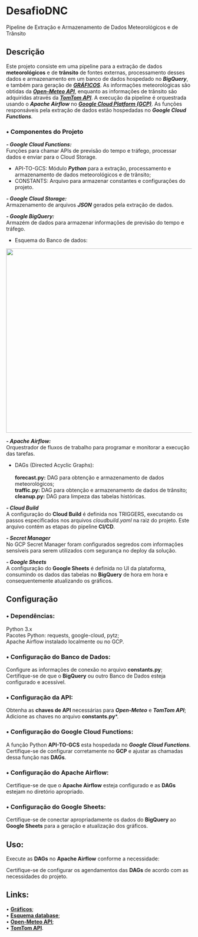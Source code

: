 # DesafioDNC

Pipeline de Extração e Armazenamento de Dados Meteorológicos e de Trânsito

## Descrição
Este projeto consiste em uma pipeline para a extração de dados **meteorológicos** e de **trânsito** de fontes externas, processamento desses dados e armazenamento em um banco de dados hospedado no ***BigQuery***, e também para geração de [***GRÁFICOS***](https://docs.google.com/spreadsheets/d/1Usr2-kDk-96gmttQ7C3WRi62HZ4V9thorYlSZstdIZ0/edit?usp=sharing). As informações meteorológicas são obtidas da [***Open-Meteo API***](https://open-meteo.com/en/docs), enquanto as informações de trânsito são adquiridas através da [***TomTom API***](https://developer.tomtom.com/routing-api/documentation/routing/routing-service). A execução da pipeline é orquestrada usando o ***Apache Airflow*** no [***Google Cloud Platform (GCP)***](https://cloud.google.com/?hl=pt_br). As funções responsáveis pela extração de dados estão hospedadas no ***Google Cloud Functions***.

### • Componentes do Projeto

***- Google Cloud Functions:***<br>
Funções para chamar APIs de previsão do tempo e tráfego, processar dados e enviar para o Cloud Storage.
- API-TO-GCS: Módulo ***Python*** para a extração, processamento e armazenamento de dados meteorológicos e de trânsito;<br>
- CONSTANTS: Arquivo para armazenar constantes e configurações do projeto.<br>

***- Google Cloud Storage:***<br>
Armazenamento de arquivos ***JSON*** gerados pela extração de dados.

***- Google BigQuery:***<br>
Armazém de dados para armazenar informações de previsão do tempo e tráfego.<br>
 - Esquema do Banco de dados:
  <img src="https://github.com/joa0-saldanha/DesafioDNC/assets/80000631/e83f74c3-6f58-40d0-aa09-aa11f3a4e6a8"  width="700" height="500">



***- Apache Airflow:***<br>
Orquestrador de fluxos de trabalho para programar e monitorar a execução das tarefas.

- DAGs (Directed Acyclic Graphs):<br><br>
**forecast.py:** DAG para obtenção e armazenamento de dados meteorológicos;<br>
**traffic.py:** DAG para obtenção e armazenamento de dados de trânsito;<br>
**cleanup.py:** DAG para limpeza das tabelas históricas.

***- Cloud Build***<br>
A configuração do **Cloud Build** é definida nos TRIGGERS, executando os passos especificados nos arquivos *cloudbuild.yaml* na raiz do projeto. Este arquivo contém as etapas do pipeline **CI/CD**.

***- Secret Manager***<br>
No GCP Secret Manager foram configurados segredos com informações sensíveis para serem utilizados com segurança no deploy da solução.

***- Google Sheets***<br>
A configuração do **Google Sheets** é definida no UI da plataforma, consumindo os dados das tabelas no **BigQuery** de hora em hora e consequentemente atualizando os gráficos.

## Configuração

### • Dependências:

Python 3.x<br>
Pacotes Python: requests, google-cloud, pytz;<br>
Apache Airflow instalado localmente ou no GCP.

### • Configuração do Banco de Dados:

Configure as informações de conexão no arquivo **constants.py**;<br>
Certifique-se de que o **BigQuery** ou outro Banco de Dados esteja configurado e acessível.<br>

### • Configuração da API:

Obtenha as **chaves de API** necessárias para ***Open-Meteo*** e ***TomTom API***;<br>
Adicione as chaves no arquivo **constants.py***.

### • Configuração do Google Cloud Functions:

A função Python **API-TO-GCS** esta hospedada no ***Google Cloud Functions***. Certifique-se de configurar corretamente no **GCP** e ajustar as chamadas dessa função nas **DAGs**.

### • Configuração do Apache Airflow:

Certifique-se de que o **Apache Airflow** esteja configurado e as **DAGs** estejam no diretório apropriado.<br>

### • Configuração do Google Sheets:

Certifique-se de conectar apropriadamente os dados do **BigQuery** ao **Google Sheets** para a geração e atualização dos gráficos.<br>


## Uso: ##

Execute as **DAGs** no **Apache Airflow** conforme a necessidade:

Certifique-se de configurar os agendamentos das **DAGs** de acordo com as necessidades do projeto.

## Links: ##

• [**Gráficos**](https://docs.google.com/spreadsheets/d/1Usr2-kDk-96gmttQ7C3WRi62HZ4V9thorYlSZstdIZ0/edit?usp=sharing);<br>
• [**Esquema database**](https://drawsql.app/teams/myself-207/diagrams/dncchallenge);<br>
• [**Open-Meteo API**](https://open-meteo.com/en/docs);<br>
• [**TomTom API**](https://developer.tomtom.com/routing-api/documentation/routing/routing-service).
